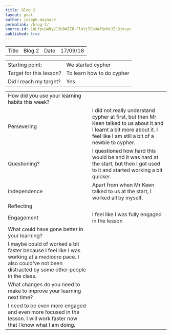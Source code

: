 ```yaml
---
title: Blog 2
layout: post
author: joseph.maynard
permalink: /blog-2/
source-id: 10LfpuQ4RyV13UDWZZB-FlnYjTCbUAfQeMcJZL8josyc
published: true
---
```

<table>
  <tr>
    <td>Title</td>
    <td>Blog 2</td>
    <td>Date</td>
    <td>17/09/18</td>
  </tr>
</table>


<table>
  <tr>
    <td>Starting point:</td>
    <td>We started cypher</td>
  </tr>
  <tr>
    <td>Target for this lesson?</td>
    <td>To learn how to do cypher</td>
  </tr>
  <tr>
    <td>Did I reach my target? </td>
    <td>Yes</td>
  </tr>
</table>


<table>
  <tr>
    <td>How did you use your learning habits this week?</td>
    <td></td>
  </tr>
  <tr>
    <td>Persevering</td>
    <td>I did not really understand cypher at first, but then Mr Keen talked to us about it and I learnt a bit more about it. I feel like I am still a bit of a newbie to cypher.</td>
  </tr>
  <tr>
    <td>Questioning?</td>
    <td>I questioned how hard this would be and it was hard at the start, but then I got used to it and started working a bit quicker.</td>
  </tr>
  <tr>
    <td>Independence</td>
    <td>Apart from when Mr Keen talked to us at the start, I worked all by myself.</td>
  </tr>
  <tr>
    <td>Reflecting</td>
    <td></td>
  </tr>
  <tr>
    <td>Engagement</td>
    <td>I feel like I was fully engaged in the lesson</td>
  </tr>
  <tr>
    <td>What could have gone better in your learning?</td>
    <td></td>
  </tr>
  <tr>
    <td>I maybe could of worked a bit faster because I feel like I was working at a mediocre pace. I also could've not been distracted by some other people in the class.</td>
    <td></td>
  </tr>
  <tr>
    <td>What changes do you need to make to improve your learning next time?</td>
    <td></td>
  </tr>
  <tr>
    <td>I need to be even more engaged and even more focused in the lesson. I will work faster now that I know what I am doing.</td>
    <td></td>
  </tr>
</table>


